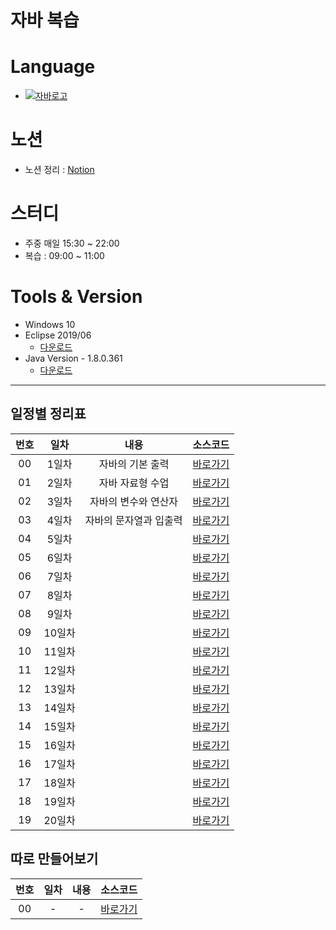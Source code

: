 #  자바 복습

# Language 
- [![자바로고](https://img.shields.io/badge/Java-007396?style=flat-square&logo=Java&logoColor=white)](https://www.oracle.com/kr/java/)

# 노션
- 노션 정리 : [Notion](https://www.notion.so/6492b9accfdc442e9eeb3477b8ff924a?v=ab30acd25a4c4d049f15b4ea9e174579)

# 스터디
- 주중 매일 15:30 ~ 22:00
- 복습 : 09:00 ~ 11:00

# Tools & Version

- Windows 10
- Eclipse 2019/06
    - [다운로드](https://www.eclipse.org/downloads/packages/release/2019-06/r)
- Java Version - 1.8.0.361
    - [다운로드](https://www.oracle.com/java/technologies/javase/8u361-relnotes.html)

---
## 일정별 정리표

| 번호 | 일차 | 내용 | 소스코드 | 
| :---: | :---: | :---: | :---: |
| 00 | 1일차 | 자바의 기본 출력 | [바로가기][day01] |
| 01 | 2일차 | 자바 자료형 수업 | [바로가기][day02] |
| 02 | 3일차 | 자바의 변수와 연산자  | [바로가기][day03] |
| 03 | 4일차 | 자바의 문자열과 입출력 | [바로가기][day04] |
| 04 | 5일차 |  | [바로가기][day05] |
| 05 | 6일차 |  | [바로가기][day06] |
| 06 | 7일차 |  | [바로가기][day07] |
| 07 | 8일차 |  | [바로가기][day08] |
| 08 | 9일차 |  | [바로가기][day09] |
| 09 | 10일차 |  | [바로가기][day10] |
| 10 | 11일차 |  | [바로가기][day11] |
| 11 | 12일차 |  | [바로가기][day12] |
| 12 | 13일차 |  | [바로가기][day13] |
| 13 | 14일차 |  | [바로가기][day13] |
| 14 | 15일차 |  | [바로가기][day15] |
| 15 | 16일차 |  | [바로가기][day16] |
| 16 | 17일차 |  | [바로가기][day17] |
| 17 | 18일차 |  | [바로가기][day18] |
| 18 | 19일차 |  | [바로가기][day19] |
| 19 | 20일차 |  | [바로가기][day20] |

## 따로 만들어보기
| 번호 | 일차 | 내용 | 소스코드 | 
| :---: | :---: | :---: | :---: |
| 00 | - | - | [바로가기][etc] |

[day01]: ./day01/src/
[day02]: ./day02/src/
[day03]: ./day03/src/
[day04]: ./day04/src/
[day05]: ./day05/src/
[day06]: ./day06/src/
[day07]: ./day07/src/
[day08]: ./day08/src/
[day09]: ./day09/src/
[day10]: ./day10/src/
[day11]: ./day11/src/
[day12]: ./day12/src/
[day13]: ./day13/src/
[day14]: ./day14/src/
[day15]: ./day15/src/
[day16]: ./day16/src/
[day17]: ./day17/src/
[day18]: ./day18/src/
[day19]: ./day19/src/
[day20]: ./day20/src/
[etc]: ./ETC/src/
